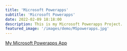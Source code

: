 ```yaml
---
title: 'Microsoft Powerapps'
subtitle: 'Microsoft Powerapps'
date: 2022-02-09 18:18:00
description: This is my Microsoft Powerapps Project.
featured_image: '/images/demo/MSpowerapps.jpg'
---
```

[My Microsoft Powerapps App](https://MicrosoftPowerapps.pcservice.business)